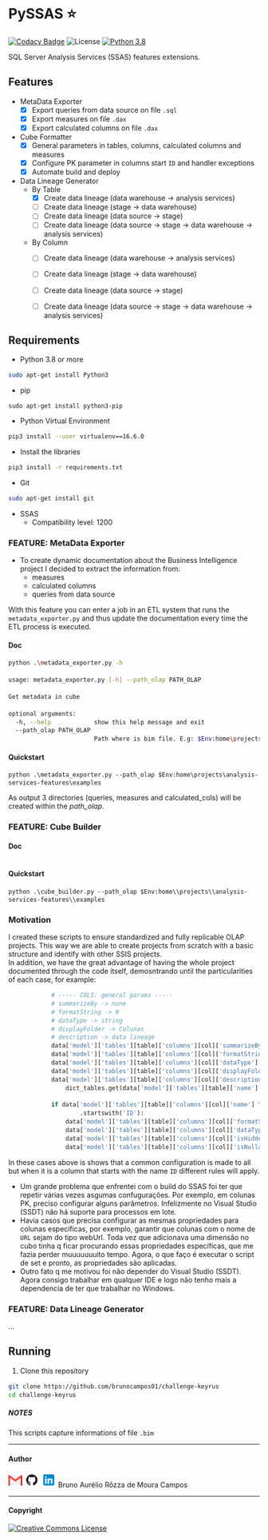 # PySSAS :star:
[![Codacy Badge](https://api.codacy.com/project/badge/Grade/210d4a617a3d4411bab1d3618cafca89)](https://app.codacy.com/app/brunocampos01/becoming-a-python-expert?utm_source=github.com&utm_medium=referral&utm_content=brunocampos01/becoming-a-python-expert&utm_campaign=Badge_Grade_Dashboard)
![License](https://img.shields.io/badge/Code%20License-MIT-blue.svg)
[![Python 3.8](https://img.shields.io/badge/python-3.7-yellow.svg)](https://www.python.org/downloads/release/python-371/)

SQL Server Analysis Services (SSAS) features extensions.

## Features
- MetaData Exporter
  - [x] Export queries from data source on  file `.sql`
  - [x] Export measures on file `.dax`
  - [x] Export calculated columns on file `.dax`
- Cube Formatter
  - [x] General parameters in tables, columns, calculated columns and measures
  - [x] Configure PK parameter in columns start `ID` and handler exceptions 
  - [x] Automate build and deploy 
- Data Lineage Generator
  - By Table
    - [x] Create data lineage (data warehouse -> analysis services)
    - [ ] Create data lineage (stage -> data warehouse)
    - [ ] Create data lineage (data source -> stage)
    - [ ] Create data lineage (data source -> stage -> data warehouse -> analysis services)
  - By Column
    - [ ] Create data lineage (data warehouse -> analysis services)
    - [ ] Create data lineage (stage -> data warehouse)
    - [ ] Create data lineage (data source -> stage)
    - [ ] Create data lineage (data source -> stage -> data warehouse -> analysis services)



## Requirements
- Python 3.8 or more<br/>
```sh
sudo apt-get install Python3
```

- pip
```
sudo apt-get install python3-pip
```

- Python Virtual Environment
```sh
pip3 install --user virtualenv==16.6.0
```

- Install the libraries
```sh
pip3 install -r requirements.txt
```

- Git
```sh
sudo apt-get install git
```

- SSAS
  - Compatibility level: 1200


### FEATURE: MetaData Exporter
- To create dynamic documentation about the Business Intelligence project I decided to extract the information from:
  - measures
  - calculated columns
  - queries from data source

With this feature you can enter a job in an ETL system that runs the `metadata_exporter.py` and thus update the documentation every time the ETL process is executed.

#### Doc
```bash
python .\metadata_exporter.py -h

usage: metadata_exporter.py [-h] --path_olap PATH_OLAP

Get metadata in cube

optional arguments:
  -h, --help            show this help message and exit
  --path_olap PATH_OLAP
                        Path where is bim file. E.g: $Env:home\projects\analysis-services-features\examples
```

#### Quickstart
```
python .\metadata_exporter.py --path_olap $Env:home\projects\analysis-services-features\examples
```
As output 3 directories (queries, measures and calculated_cols) will be created within the *path_olap*.


### FEATURE: Cube Builder

#### Doc
```bash

```

#### Quickstart
```
python .\cube_builder.py --path_olap $Env:home\\projects\\analysis-services-features\\examples
```


### Motivation
I created these scripts to ensure standardized and fully replicable OLAP projects. This way we are able to create projects from scratch with a basic structure and identify with other SSIS projects.
<br/>
In addition, we have the great advantage of having the whole project documented through the code itself, demosntrando until the particularities of each case, for example:

```python
            # ----- COLS: general params -----
            # summarizeBy -> none
            # formatString -> 0
            # dataType -> string
            # displayFolder -> Colunas
            # description -> data lineage
            data['model']['tables'][table]['columns'][col]['summarizeBy'] = 'none'
            data['model']['tables'][table]['columns'][col]['formatString'] = "0"
            data['model']['tables'][table]['columns'][col]['dataType'] = 'string'
            data['model']['tables'][table]['columns'][col]['displayFolder'] = 'Colunas'
            data['model']['tables'][table]['columns'][col]['description'] = \
                dict_tables.get(data['model']['tables'][table]['name'].lower())

            if data['model']['tables'][table]['columns'][col]['name'] \
                    .startswith('ID'):
                data['model']['tables'][table]['columns'][col]['formatString'] = '#,0'
                data['model']['tables'][table]['columns'][col]['dataType'] = 'int64'
                data['model']['tables'][table]['columns'][col]['isHidden'] = 'true'
                data['model']['tables'][table]['columns'][col]['isNullable'] = 'fals
```
In these cases above is shows that a common configuration is made to all but when it is a column that starts with the name `ID` different rules will apply.

- Um grande problema que enfrentei com o build do SSAS foi ter que repetir várias vezes asgumas confugurações. Por exemplo, em colunas PK, preciso configurar alguns parâmetros. Infelizmente no Visual Studio (SSDT) não há suporte para processos em lote.
- Havia casos que precisa configurar as mesmas propriedades para colunas especificas, por exemplo, garantir que colunas com o nome de `URL` sejam do tipo webUrl. Toda vez que adicionava uma dimensão no cubo tinha q ficar procurando essas propriedades específicas, que me fazia perder muuuuuuuito tempo. Agora, o que faço é executar o script de set e pronto, as propriedades são aplicadas.
- Outro fato q me motivou foi não depender do Visual Studio (SSDT). Agora consigo trabalhar em qualquer IDE e logo não tenho mais a dependencia de ter que trabalhar no Windows.



### FEATURE: Data Lineage Generator
...


## Running
1. Clone this repository
```sh
git clone https://github.com/brunocampos01/challenge-keyrus
cd challenge-keyrus
```

##### NOTES
This scripts capture informations of file `.bim`


---

#### Author
<a href="mailto:brunocampos01@gmail.com" target="_blank"><img class="" src="https://github.com/brunocampos01/devops/blob/master/images/gmail.png" width="28"></a>
<a href="https://github.com/brunocampos01" target="_blank"><img class="ai-subscribed-social-icon" src="https://github.com/brunocampos01/devops/blob/master/images/github.png" width="30"></a>
<a href="https://www.linkedin.com/in/brunocampos01/" target="_blank"><img class="ai-subscribed-social-icon" src="https://github.com/brunocampos01/devops/blob/master/images/linkedin.png" width="30"></a>
Bruno Aurélio Rôzza de Moura Campos 

---

#### Copyright
<a rel="license" href="http://creativecommons.org/licenses/by-sa/4.0/"><img alt="Creative Commons License" style="border-width:0" src="https://i.creativecommons.org/l/by-sa/4.0/88x31.png" /></a><br/>
